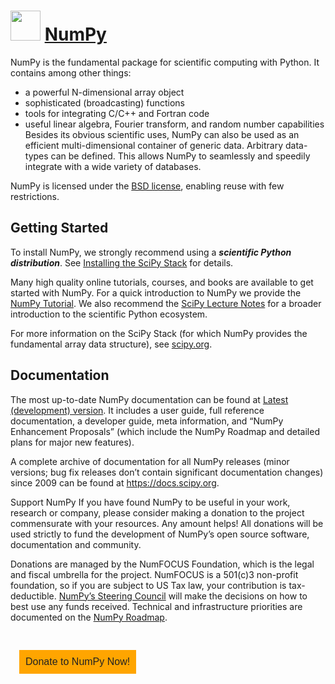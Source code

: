 ﻿# <img src="https://cdn.jsdelivr.net/gh/chtof/chocolatey-packages/automatic/numpy/numpy.png" width="48" height="48"/> [NumPy](https://chocolatey.org/packages/numpy)

NumPy is the fundamental package for scientific computing with Python. It contains among other things:

- a powerful N-dimensional array object
- sophisticated (broadcasting) functions
- tools for integrating C/C++ and Fortran code
- useful linear algebra, Fourier transform, and random number capabilities
Besides its obvious scientific uses, NumPy can also be used as an efficient multi-dimensional container of generic data. Arbitrary data-types can be defined. This allows NumPy to seamlessly and speedily integrate with a wide variety of databases.

NumPy is licensed under the [BSD license](https://www.numpy.org/license.html), enabling reuse with few restrictions.

## Getting Started
To install NumPy, we strongly recommend using a ***scientific Python distribution***. See [Installing the SciPy Stack](https://www.scipy.org/install.html) for details.

Many high quality online tutorials, courses, and books are available to get started with NumPy. For a quick introduction to NumPy we provide the [NumPy Tutorial](https://www.numpy.org/devdocs/user/quickstart.html). We also recommend the [SciPy Lecture Notes](https://scipy-lectures.org) for a broader introduction to the scientific Python ecosystem.

For more information on the SciPy Stack (for which NumPy provides the fundamental array data structure), see [scipy.org](https://www.scipy.org).

## Documentation
The most up-to-date NumPy documentation can be found at [Latest (development) version](https://www.numpy.org/devdocs). It includes a user guide, full reference documentation, a developer guide, meta information, and “NumPy Enhancement Proposals” (which include the NumPy Roadmap and detailed plans for major new features).

A complete archive of documentation for all NumPy releases (minor versions; bug fix releases don’t contain significant documentation changes) since 2009 can be found at https://docs.scipy.org.

Support NumPy
If you have found NumPy to be useful in your work, research or company, please consider making a donation to the project commensurate with your resources. Any amount helps! All donations will be used strictly to fund the development of NumPy’s open source software, documentation and community.

Donations are managed by the NumFOCUS Foundation, which is the legal and fiscal umbrella for the project. NumFOCUS is a 501(c)3 non-profit foundation, so if you are subject to US Tax law, your contribution is tax-deductible. [NumPy’s Steering Council](https://www.numpy.org/devdocs/dev/governance) will make the decisions on how to best use any funds received. Technical and infrastructure priorities are documented on the [NumPy Roadmap](https://www.numpy.org/neps/roadmap.html).

<div style="padding-top:20px; padding-bottom:20px; text-align:center; margin:0px auto;">
  <div style="display: inline-block; float:left; margin-left:1em;">
     <a href="https://numfocus.salsalabs.org/donate-to-numpy" target="_blank"
        style="background:#FFA500;padding:10px;margin:10px 0px;
               text-decoration:none;font-size:12pt;color:#222222;
               font-family:Arial,Helvetica,sans-serif;display:inline-block;">
        Donate to NumPy Now!
     </a>
  </div>
</div>